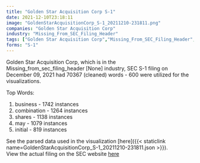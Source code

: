 ```yaml
---
title: "Golden Star Acquisition Corp S-1"
date: 2021-12-10T23:18:11
image: "GoldenStarAcquisitionCorp_S-1_20211210-231811.png"
companies: "Golden Star Acquisition Corp"
industry: "Missing_From_SEC_Filing_Header"
tags: ["Golden Star Acquisition Corp","Missing_From_SEC_Filing_Header","12-09-2021","S-1"]
forms: "S-1"
---
```

Golden Star Acquisition Corp, which is in the Missing_from_sec_filing_header [None] industry, SEC S-1 filing on December 09, 2021 had 70367 (cleaned) words - 600 were utilized for the visualizations.

Top Words:
1. business - 1742 instances
2. combination - 1264 instances
3. shares - 1138 instances
4. may - 1079 instances
5. initial - 819 instances


See the parsed data used in the visualization [here]({{< staticlink name=GoldenStarAcquisitionCorp_S-1_20211210-231811.json >}}).  
View the actual filing on the SEC website [here](https://www.sec.gov/Archives/edgar/data/1895144/0001829126-21-016074.txt)